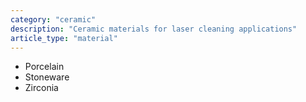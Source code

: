 ```yaml
---
category: "ceramic"
description: "Ceramic materials for laser cleaning applications"
article_type: "material"
---
```


- Porcelain
- Stoneware
- Zirconia
